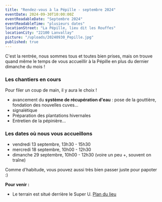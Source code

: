 ```yaml
---
title: "Rendez-vous à la Pépille - septembre 2024"
eventDate: 2024-09-30T10:00:00Z
eventReadableDate: "Septembre 2024"
eventReadableTime: "plusieurs dates"
locationStreet: "La Pépille, lieu dit les Rouffes"
locationCity: "22100 Lanvallay"
picture: "/uploads/20240930_Pepille.jpg"
published: true
---
```


C'est la rentrée, nous sommes tous et toutes bien prises, mais on trouve quand même le temps de vous accueillir à la Pépille en plus du dernier dimanche du mois !

<!--more-->

### Les chantiers en cours

Pour filer un coup de main, il y aura le choix ! 

- avancement du **système de récupération d'eau** : pose de la gouttière, fondation des nouvelles cuves...
- signalétique
- Préparation des plantations hivernales
- Entretien de la pépinière...


### Les dates où nous vous accueillons

- vendredi 13 septembre, 13h30 - 15h30
- mercredi 18 septembre, 10h00 - 12h30
- dimanche 29 septembre, 10h00 - 12h30 (voire un peu +, souvent on traîne)

Comme d'habitude, vous pouvez aussi très bien passer juste pour papoter :)

**Pour venir :**

- Le terrain est situé derrière le Super U. [Plan du lieu](https://www.openstreetmap.org/#map=17/48.44885/-2.01522&layers=N)
